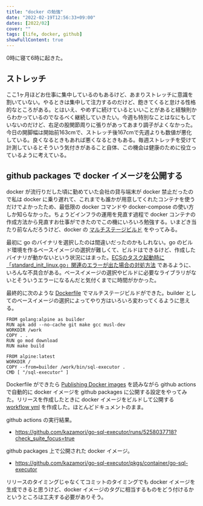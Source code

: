 ```yaml
---
title: "docker の勉強"
date: "2022-02-19T12:56:33+09:00"
dates: [2022/02]
cover: ""
tags: [life, docker, github]
showFullContent: true
---
```


0時に寝て6時に起きた。

## ストレッチ

ここ1ヶ月ほどお仕事に集中しているのもあるけど、あまりストレッチに意識を割いていない。やるときは集中して注力するのだけど、飽きてくると怠ける性格的なところがある。とはいえ、やめずに続けているといいことがあると経験則からわかっているのでなるべく継続していきたい。今週も特別なことはなにもしていないのだけど、右足の股関節周りに張りがあってあまり調子がよくなかった。今日の開脚幅は開始前163cmで、ストレッチ後167cmで先週よりも数値が悪化している。良くなるときもあれば悪くなるときもある。毎週ストレッチを受けて計測しているとそういう気付きがあること自体、この機会は健康のために役立っているように考えている。

## github packages で docker イメージを公開する

docker が流行りだした頃に勤めていた会社の貸与端末が docker 禁止だったので私は docker に乗り遅れて、これまでも誰かが用意してくれたコンテナを使うだけでよかったため、最低限の docker コマンドや docker-compose の使い方しか知らなかった。ちょうどインフラの運用を見直す過程で docker コンテナの作成方法から見直すお仕事ができたのでこの機にいろいろ勉強する。いまどき当たり前なんだろうけど、docker の [マルチステージビルド](https://matsuand.github.io/docs.docker.jp.onthefly/develop/develop-images/multistage-build/) をやってみる。

最初に go のバイナリを選択したのは間違いだったのかもしれない。go のビルド環境を作るベースイメージの選択が難しくて、ビルドはできるけど、作成したバイナリが動かないという状況にはまった。[ECSのタスク起動時に「standard_init_linux.go」関連のエラーが出た場合の対処方法](https://dev.classmethod.jp/articles/how-to-fix-standard-init-linux-error/) であるように、いろんな不具合がある。ベースイメージの選択やビルドに必要なライブラリがないとそういうエラーになるんだと気付くまでに時間がかかった。

最終的に次のような [Dockerfile](https://github.com/kazamori/go-sql-executor/blob/main/Dockerfile) でマルチステージビルドができた。builder としてのベースイメージの選択によってやり方はいろいろ変わってくるように思える。

```
FROM golang:alpine as builder
RUN apk add --no-cache git make gcc musl-dev
WORKDIR /work
COPY . .
RUN go mod download
RUN make build

FROM alpine:latest
WORKDIR /
COPY --from=builder /work/bin/sql-executor .
CMD [ "/sql-executor" ]
```

Dockerfile ができたら [Publishing Docker images](https://docs.github.com/en/actions/publishing-packages/publishing-docker-images) を読みながら github actions で自動的に docker イメージを github packages に公開する設定をやってみた。リリースを作成したときに docker イメージをビルドして公開する [workflow yml](https://github.com/kazamori/go-sql-executor/blob/main/.github/workflows/publish.yml) を作成した。ほとんどドキュメントのまま。

github actions の実行結果。

* https://github.com/kazamori/go-sql-executor/runs/5258037718?check_suite_focus=true

github packages 上で公開された docker イメージ。

* https://github.com/kazamori/go-sql-executor/pkgs/container/go-sql-executor

リリースのタイミングじゃなくてコミットのタイミングでも docker イメージを生成できると思うけど、docker イメージのタグに相当するものをどう付けるかというところは工夫する必要がありそう。
